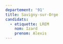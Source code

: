 ```yaml
---
departement: '91'
title: Savigny-sur-Orge
candidats:
  - etiquette: LREM
    nom: Izard
    prenom: Alexis
---
```


